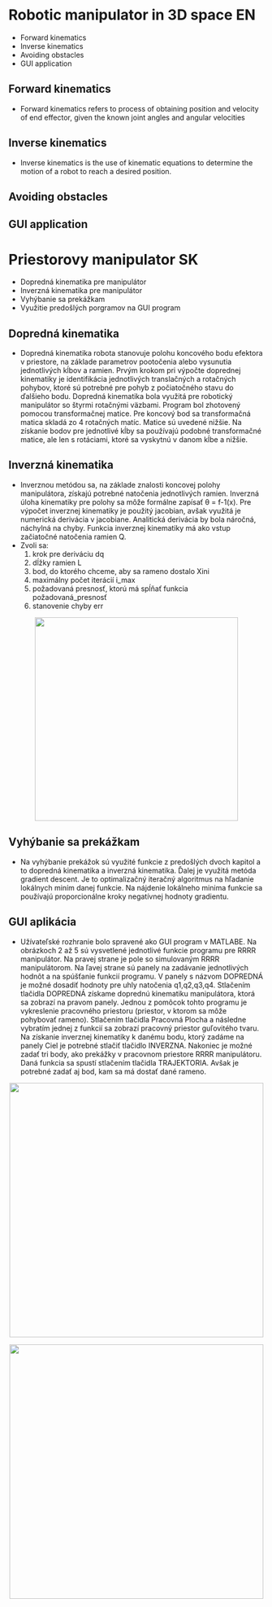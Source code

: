 # Robotic manipulator in 3D space EN
- Forward kinematics
- Inverse kinematics
- Avoiding obstacles
- GUI application

## Forward kinematics
- Forward kinematics refers to process of obtaining position and velocity of end effector, given the known joint angles and angular velocities
## Inverse kinematics
- Inverse kinematics is the use of kinematic equations to determine the motion of a robot to reach a desired position.
## Avoiding obstacles

## GUI application
 

# Priestorovy manipulator SK
- Dopredná kinematika pre manipulátor
- Inverzná kinematika pre manipulátor
- Vyhýbanie sa prekážkam
- Využitie predošlých porgramov na GUI program

## Dopredná kinematika
- Dopredná kinematika robota stanovuje polohu koncového bodu efektora v priestore, na základe parametrov pootočenia alebo vysunutia jednotlivých kĺbov a ramien. Prvým krokom pri výpočte doprednej kinematiky je identifikácia jednotlivých translačných a rotačných pohybov, ktoré sú potrebné pre pohyb z počiatočného stavu do ďalšieho bodu. Dopredná kinematika bola využitá pre robotický manipulátor so štyrmi rotačnými väzbami. Program bol zhotovený pomocou transformačnej matice. Pre koncový bod sa transformačná matica skladá zo 4 rotačných matíc. Matice sú uvedené nižšie. Na získanie bodov pre jednotlivé kĺby sa používajú podobné transformačné matice, ale len s rotáciami, ktoré sa vyskytnú v danom kĺbe a nižšie.


## Inverzná kinematika
- Inverznou metódou sa, na základe znalosti koncovej polohy manipulátora, získajú potrebné natočenia jednotlivých ramien. Inverzná úloha kinematiky pre polohy sa môže formálne
zapísať θ = f-1(x).
Pre výpočet inverznej kinematiky je použitý jacobian, avšak využitá je numerická derivácia v jacobiane. Analitická derivácia by bola náročná, náchylná na chyby.
Funkcia inverznej kinematiky má ako vstup začiatočné natočenia ramien Q.
- Zvoli sa:
  1) krok pre deriváciu dq
  2) dĺžky ramien L
  3) bod, do ktorého chceme, aby sa rameno dostalo Xini
  4) maximálny počet iterácií i_max
  5) požadovaná presnosť, ktorú má spĺňať funkcia požadovaná_presnosť
  6) stanovenie chyby err

 <p align="center">
    <img src="https://user-images.githubusercontent.com/91337423/150652885-cb0341ef-f265-49e0-a5ee-b41751624627.PNG" width="400">
</p>

## Vyhýbanie sa prekážkam
- Na vyhýbanie prekážok sú využité funkcie z predošlých dvoch kapitol a to dopredná kinematika a inverzná kinematika. Ďalej je využitá metóda gradient descent. Je to optimalizačný iteračný algoritmus na hľadanie lokálnych miním danej funkcie. Na nájdenie lokálneho minima funkcie sa používajú proporcionálne kroky negatívnej hodnoty gradientu.

## GUI aplikácia
- Užívateľské rozhranie bolo spravené ako GUI program v MATLABE. Na obrázkoch 2 až 5 sú vysvetlené jednotlivé funkcie programu pre RRRR manipulátor.
Na pravej strane je pole so simulovaným RRRR manipulátorom. Na ľavej strane sú panely na zadávanie jednotlivých hodnôt a na spúšťanie funkcií programu.
V panely s názvom DOPREDNÁ je možné dosadiť hodnoty pre uhly natočenia q1,q2,q3,q4. Stlačením tlačidla DOPREDNÁ získame doprednú kinematiku manipulátora, ktorá sa zobrazí na pravom panely. Jednou z pomôcok tohto programu je vykreslenie pracovného priestoru (priestor, v ktorom sa môže pohybovať rameno). Stlačením tlačidla Pracovná Plocha a následne vybratím jednej z funkcií sa zobrazí pracovný priestor guľovitého tvaru. Na získanie inverznej kinematiky k danému bodu, ktorý zadáme na panely Ciel je potrebné stlačiť tlačidlo INVERZNA. Nakoniec je možné zadať tri body, ako prekážky v pracovnom priestore RRRR manipulátoru. Daná funkcia sa spustí stlačením tlačidla TRAJEKTORIA. Avšak je potrebné zadať aj bod, kam sa má dostať dané rameno.

 <p align="center">
    <img src="https://user-images.githubusercontent.com/91337423/150652824-a864c91f-7feb-4e4f-9353-15716608c5e2.PNG" width="500">
</p>

 <p align="center">
    <img src="https://user-images.githubusercontent.com/91337423/150652859-f18701fa-2d6a-420d-8bc1-45e5ad0b751f.PNG" width="500">
</p>
